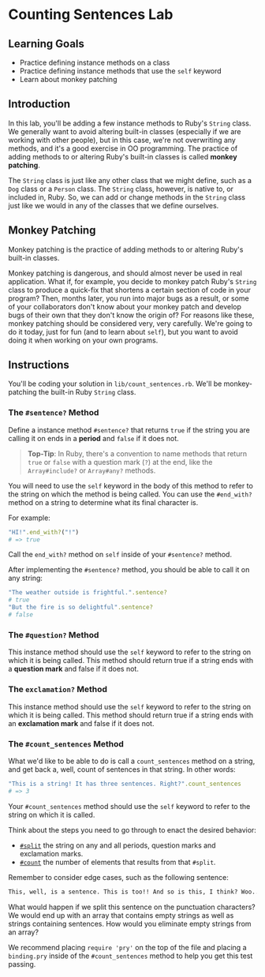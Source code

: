 # Counting Sentences Lab

## Learning Goals

- Practice defining instance methods on a class
- Practice defining instance methods that use the `self` keyword
- Learn about monkey patching

## Introduction

In this lab, you'll be adding a few instance methods to Ruby's `String` class.
We generally want to avoid altering built-in classes (especially if we are
working with other people), but in this case, we're not overwriting any methods,
and it's a good exercise in OO programming. The practice of adding methods to or
altering Ruby's built-in classes is called **monkey patching**.

The `String` class is just like any other class that we might define, such as a
`Dog` class or a `Person` class. The `String` class, however, is native to, or
included in, Ruby. So, we can add or change methods in the `String` class just
like we would in any of the classes that we define ourselves.

## Monkey Patching

Monkey patching is the practice of adding methods to or altering Ruby's built-in
classes.

Monkey patching is dangerous, and should almost never be used in real
application. What if, for example, you decide to monkey patch Ruby's `String`
class to produce a quick-fix that shortens a certain section of code in your
program? Then, months later, you run into major bugs as a result, or some of
your collaborators don't know about your monkey patch and develop bugs of their
own that they don't know the origin of? For reasons like these, monkey patching
should be considered very, very carefully. We're going to do it today, just for
fun (and to learn about `self`), but you want to avoid doing it when working on
your own programs.

## Instructions

You'll be coding your solution in `lib/count_sentences.rb`. We'll be
monkey-patching the built-in Ruby `String` class.

### The `#sentence?` Method

Define a instance method `#sentence?` that returns `true` if the string you are
calling it on ends in a **period** and `false` if it does not.

> **Top-Tip**: In Ruby, there's a convention to name methods that return `true`
> or `false` with a question mark (`?`) at the end, like the `Array#include?`
> or `Array#any?` methods.

You will need to use the `self` keyword in the body of this method to refer to
the string on which the method is being called. You can use the `#end_with?`
method on a string to determine what its final character is.

For example:

```ruby
"HI!".end_with?("!")
# => true
```

Call the `end_with?` method on `self` inside of your `#sentence?` method.

After implementing the `#sentence?` method, you should be able to call it
on any string:

```rb
"The weather outside is frightful.".sentence?
# true
"But the fire is so delightful".sentence?
# false
```

### The `#question?` Method

This instance method should use the `self` keyword to refer to the string on
which it is being called. This method should return true if a string ends with a
**question mark** and false if it does not.

### The `exclamation?` Method

This instance method should use the `self` keyword to refer to the string on
which it is being called. This method should return true if a string ends with
an **exclamation mark** and false if it does not.

### The `#count_sentences` Method

What we'd like to be able to do is call a `count_sentences` method on a string,
and get back a, well, count of sentences in that string. In other words:

```ruby
"This is a string! It has three sentences. Right?".count_sentences
# => 3
```

Your `#count_sentences` method should use the `self` keyword to refer to the
string on which it is called.

Think about the steps you need to go through to enact the desired behavior:

- [`#split`](http://ruby-doc.org/core-2.7.3/String.html#method-i-split) the
  string on any and all periods, question marks and exclamation marks.
- [`#count`](http://ruby-doc.org/core-2.7.3/Array.html#method-i-count) the
  number of elements that results from that `#split`.

Remember to consider edge cases, such as the following sentence:

```txt
This, well, is a sentence. This is too!! And so is this, I think? Woo...
```

What would happen if we split this sentence on the punctuation characters? We
would end up with an array that contains empty strings as well as strings
containing sentences. How would you eliminate empty strings from an array?

We recommend placing `require 'pry'` on the top of the file and placing a
`binding.pry` inside of the `#count_sentences` method to help you get this test
passing.
